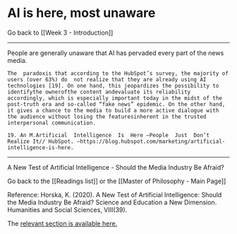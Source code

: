 # AI is here, most unaware

Go back to [[Week 3 - Introduction]]

---

People are generally unaware that AI has pervaded every part of the news media.

	The  paradoxis that according to the HubSpot’s survey, the majority of users (over 63%) do  not realize that they are already using AI technologies [19]. On one hand, this jeopardizes the possibility to identifythe ownerofthe content andevaluate its reliability accordingly, which is especially important today in the midst of the post-truth era and so-called “fake news” epidemic. On the other hand, it gives a chance to the media to build a more active dialogue with the audience without losing the featuresinherent in the trusted interpersonal communication.

	19. An M.Artificial  Intelligence  Is  Here –People  Just  Don’t Realize It// HubSpot. –https://blog.hubspot.com/marketing/artificial-intelligence-is-here.

---

A New Test of Artificial Intelligence - Should the Media Industry Be Afraid?

Go back to the [[Readings list]] or the [[Master of Philosophy - Main Page]]

Reference: Horska, K. (2020). A New Test of Artificial Intelligence: Should the Media Industry Be Afraid? Science and Education a New Dimension. Humanities and Social Sciences, VIII(39).

The [relevant section is available here.](http://seanewdim.com/uploads/3/4/5/1/34511564/httpsdoi.org10.31174send-hs2020-231viii39-06.pdf)